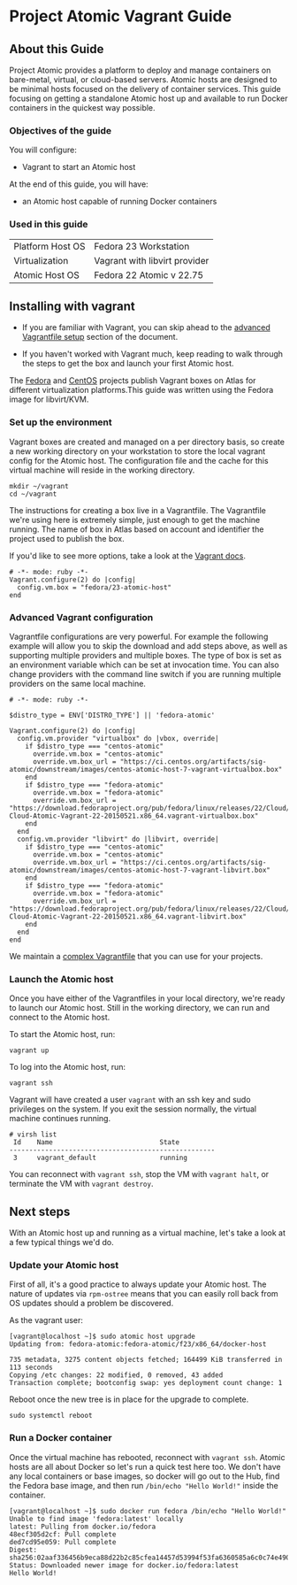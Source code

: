 # Project Atomic Vagrant Guide

## About this Guide
Project Atomic provides a platform to deploy and manage containers on bare-metal, virtual, or cloud-based servers.  Atomic hosts are designed to be minimal hosts focused on the delivery of container services.  This guide focusing on getting a standalone Atomic host up and available to run Docker containers in the quickest way possible.

### Objectives of the guide
You will configure:

* Vagrant to start an Atomic host

At the end of this guide, you will have:

* an Atomic host capable of running Docker containers

### Used in this guide
|  |  |
|---|---|
| Platform Host OS | Fedora 23 Workstation |
| Virtualization | Vagrant with libvirt provider |
| Atomic Host OS | Fedora 22 Atomic v 22.75 |

## Installing with vagrant

* If you are familiar with Vagrant, you can skip ahead to the [advanced Vagrantfile setup](#advanced-vagrant-configuration) section of the document.  

* If you haven't worked with Vagrant much, keep reading to walk through the steps to get the box and launch your first Atomic host.

The [Fedora](https://atlas.hashicorp.com/fedora/boxes/23-atomic-host) and [CentOS](https://atlas.hashicorp.com/centos/boxes/atomic-host) projects publish Vagrant boxes on Atlas for different virtualization platforms.This guide was written using the Fedora image for libvirt/KVM.

### Set up the environment

Vagrant boxes are created and managed on a per directory basis, so create a new working directory on your workstation to store the local vagrant config for the Atomic host.  The configuration file and the cache for this virtual machine will reside in the working directory.  
```
mkdir ~/vagrant
cd ~/vagrant
```

The instructions for creating a box live in a Vagrantfile.  The Vagrantfile we're using here is extremely simple, just enough to get the machine running.  The name of box in Atlas based on account and identifier the project used to publish the box.

If you'd like to see more options, take a look at the [Vagrant docs](http://docs.vagrantup.com/v2/vagrantfile/).

```
# -*- mode: ruby -*-
Vagrant.configure(2) do |config|
  config.vm.box = "fedora/23-atomic-host"
end
```

### Advanced Vagrant configuration
Vagrantfile configurations are very powerful.  For example the following example will allow you to skip the download and add steps above, as well as supporting multiple providers and multiple boxes.  The type of box is set as an environment variable which can be set at invocation time.  You can also change providers with the command line switch if you are running multiple providers on the same local machine.

```
# -*- mode: ruby -*-

$distro_type = ENV['DISTRO_TYPE'] || 'fedora-atomic'

Vagrant.configure(2) do |config|
  config.vm.provider "virtualbox" do |vbox, override|
    if $distro_type === "centos-atomic"
      override.vm.box = "centos-atomic"
      override.vm.box_url = "https://ci.centos.org/artifacts/sig-atomic/downstream/images/centos-atomic-host-7-vagrant-virtualbox.box"
    end
    if $distro_type === "fedora-atomic"
      override.vm.box = "fedora-atomic"
      override.vm.box_url = "https://download.fedoraproject.org/pub/fedora/linux/releases/22/Cloud/x86_64/Images/Fedora-Cloud-Atomic-Vagrant-22-20150521.x86_64.vagrant-virtualbox.box"
    end
  end
  config.vm.provider "libvirt" do |libvirt, override|
    if $distro_type === "centos-atomic"
      override.vm.box = "centos-atomic"
      override.vm.box_url = "https://ci.centos.org/artifacts/sig-atomic/downstream/images/centos-atomic-host-7-vagrant-libvirt.box"
    end
    if $distro_type === "fedora-atomic"
      override.vm.box = "fedora-atomic"
      override.vm.box_url = "https://download.fedoraproject.org/pub/fedora/linux/releases/22/Cloud/x86_64/Images/Fedora-Cloud-Atomic-Vagrant-22-20150521.x86_64.vagrant-libvirt.box"
    end
  end
end
```

We maintain a [complex Vagrantfile](http://pa.io/has/an/example/somewhere) that you can use for your projects.

### Launch the Atomic host
Once you have either of the Vagrantfiles in your local directory, we're ready to launch our Atomic host.  Still in the working directory, we can run and connect to the Atomic host.  

To start the Atomic host, run:

`vagrant up`

To log into the Atomic host, run:

`vagrant ssh`

Vagrant will have created a user `vagrant` with an ssh key and sudo privileges on the system.  If you exit the session normally, the virtual machine continues running.  

```
# virsh list
 Id    Name                           State
----------------------------------------------------
 3     vagrant_default                running
```

You can reconnect with `vagrant ssh`, stop the VM with `vagrant halt`, or terminate the VM with `vagrant destroy`.

## Next steps
With an Atomic host up and running as a virtual machine, let's take a look at a few typical things we'd do.

### Update your Atomic host
First of all, it's a good practice to always update your Atomic host.  The nature of updates via `rpm-ostree` means that you can easily roll back from OS updates should a problem be discovered.

As the vagrant user:

```
[vagrant@localhost ~]$ sudo atomic host upgrade
Updating from: fedora-atomic:fedora-atomic/f23/x86_64/docker-host

735 metadata, 3275 content objects fetched; 164499 KiB transferred in 113 seconds
Copying /etc changes: 22 modified, 0 removed, 43 added
Transaction complete; bootconfig swap: yes deployment count change: 1
```

Reboot once the new tree is in place for the upgrade to complete.

```
sudo systemctl reboot
```

### Run a Docker container
Once the virtual machine has rebooted, reconnect with `vagrant ssh`.  Atomic hosts are all about Docker so let's run a quick test here too.  We don't have any local containers or base images, so docker will go out to the Hub, find the Fedora base image, and then run `/bin/echo "Hello World!"` inside the container.

```
[vagrant@localhost ~]$ sudo docker run fedora /bin/echo "Hello World!"
Unable to find image 'fedora:latest' locally
latest: Pulling from docker.io/fedora
48ecf305d2cf: Pull complete
ded7cd95e059: Pull complete
Digest: sha256:02aaf336456b9eca88d22b2c85cfea14457d53994f53fa6360585a6c0c74e490
Status: Downloaded newer image for docker.io/fedora:latest
Hello World!
```
